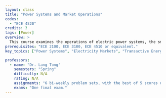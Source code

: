 ```yaml
---
layout: class
title: "Power Systems and Market Operations"
codes:
  - "ECE 4520"
credits: 3
tags: [Power]
overview: >
  This course examines the operations of electric power systems, the smart grid, and electricity markets. Topics include modeling of power systems, power flow analysis, economic dispatch, optimal power flow, unit commitments, electricity markets, demand response, smart grid technology, and transactive energy.
prerequisites: "ECE 2100, ECE 3100, ECE 4510 or equivalent."
key_topics: ["Power Systems", "Electricity Markets", "Transactive Energy"]

professors:
  - name: "Dr. Lang Tong"
    semesters: "Spring"
    difficulty: N/A
    rating: N/A
    assignments: "6 bi‐weekly problem sets, with the best of 5 scores used in grading."
    exams: "One final exam."
---
```

